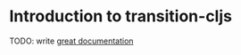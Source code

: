 # Introduction to transition-cljs

TODO: write [great documentation](http://jacobian.org/writing/what-to-write/)
